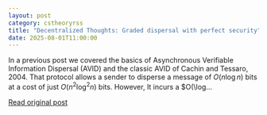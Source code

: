 ```yaml
---
layout: post
category: cstheoryrss
title: "Decentralized Thoughts: Graded dispersal with perfect security"
date: 2025-08-01T11:00:00
---
```


In a previous post we covered the basics of Asynchronous Verifiable Information Dispersal (AVID) and the classic AVID of Cachin and Tessaro, 2004. That protocol allows a sender to disperse a message of $O(n\log n)$ bits at a cost of just $O(n^2 \log^2 n)$ bits. However, It incurs a $O(\log...

[Read original post](https://decentralizedthoughts.github.io/2025-08-01-graded-dispersal/)
